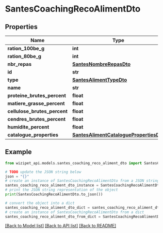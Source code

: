# SantesCoachingRecoAlimentDto


## Properties

Name | Type | Description | Notes
------------ | ------------- | ------------- | -------------
**ration_100be_g** | **int** |  | [optional] 
**ration_80be_g** | **int** |  | [optional] 
**nbr_repas** | [**SantesNombreRepasDto**](SantesNombreRepasDto.md) |  | [optional] 
**id** | **str** |  | [optional] 
**type** | [**SantesAlimentTypeDto**](SantesAlimentTypeDto.md) |  | [optional] 
**name** | **str** |  | [optional] 
**proteine_brutes_percent** | **float** |  | [optional] 
**matiere_grasse_percent** | **float** |  | [optional] 
**cellulose_brutes_percent** | **float** |  | [optional] 
**cendres_brutes_percent** | **float** |  | [optional] 
**humidite_percent** | **float** |  | [optional] 
**catalogue_properties** | [**SantesAlimentCataloguePropertiesDto**](SantesAlimentCataloguePropertiesDto.md) |  | [optional] 

## Example

```python
from wizipet_api.models.santes_coaching_reco_aliment_dto import SantesCoachingRecoAlimentDto

# TODO update the JSON string below
json = "{}"
# create an instance of SantesCoachingRecoAlimentDto from a JSON string
santes_coaching_reco_aliment_dto_instance = SantesCoachingRecoAlimentDto.from_json(json)
# print the JSON string representation of the object
print(SantesCoachingRecoAlimentDto.to_json())

# convert the object into a dict
santes_coaching_reco_aliment_dto_dict = santes_coaching_reco_aliment_dto_instance.to_dict()
# create an instance of SantesCoachingRecoAlimentDto from a dict
santes_coaching_reco_aliment_dto_from_dict = SantesCoachingRecoAlimentDto.from_dict(santes_coaching_reco_aliment_dto_dict)
```
[[Back to Model list]](../README.md#documentation-for-models) [[Back to API list]](../README.md#documentation-for-api-endpoints) [[Back to README]](../README.md)



